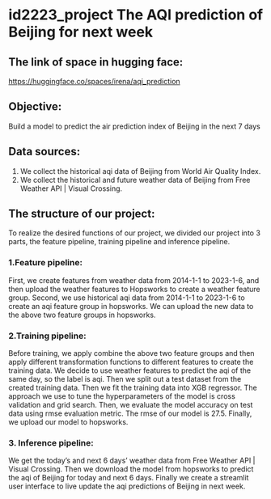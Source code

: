 # id2223_project The AQI prediction  of Beijing for next week

## The link of space in hugging face:
https://huggingface.co/spaces/irena/aqi_prediction

## Objective: 
Build a model to predict the air prediction index of Beijing in the next 7 days

## Data sources:
1. We collect the historical aqi data of Beijing from World Air Quality Index.
2. We collect the historical and future weather data of Beijing from Free Weather API | Visual Crossing.

## The structure of our project:
To realize the desired functions of our project, we divided our project into 3 parts, the feature pipeline, training pipeline and inference pipeline.
### 1.Feature pipeline:
First, we create features from weather data from 2014-1-1 to 2023-1-6, and then upload the weather features to Hopsworks to create a weather feature group.
Second, we use historical aqi data from 2014-1-1 to 2023-1-6 to create an aqi feature group in hopsworks.
We can upload the new data to the above two feature groups in hopsworks.

### 2.Training pipeline:
Before training, we apply combine the above two feature groups and then apply different transformation functions to different features to create the training data.
We decide to use weather features to predict the aqi of the same day, so the label is aqi.
Then we split out a test dataset from the created training data. 
Then we fit the training data into XGB regressor. The approach we use to tune the hyperparameters of the model is cross validation and grid search. Then, we evaluate the model accuracy on test data using rmse evaluation metric. The rmse of our model is 27.5. Finally, we upload our model to hopsworks.

### 3. Inference pipeline:
We get the today’s and next 6 days’ weather data from Free Weather API | Visual Crossing. Then we download the model from hopsworks to predict the aqi of Beijing for today and next 6 days. Finally we create a streamlit user interface to live update the aqi predictions of Beijing in next week.





